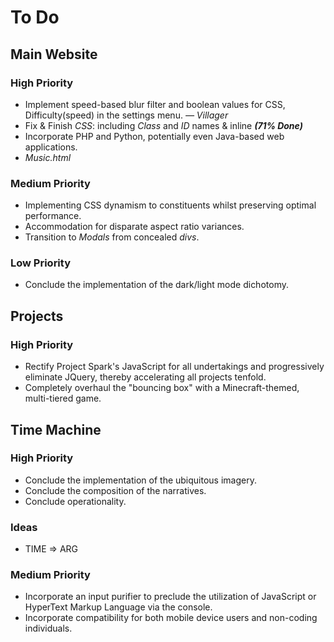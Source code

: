 # To Do

## Main Website

### High Priority

- Implement speed-based blur filter and boolean values for CSS, Difficulty(speed) in the settings menu. _— Villager_
- Fix & Finish _CSS_: including *Class* and *ID* names & inline **_(71% Done)_**
- Incorporate PHP and Python, potentially even Java-based web applications.
- _Music.html_

### Medium Priority

- Implementing CSS dynamism to constituents whilst preserving optimal performance.
- Accommodation for disparate aspect ratio variances.
- Transition to _Modals_ from concealed _divs_.

### Low Priority

- Conclude the implementation of the dark/light mode dichotomy.

## Projects

### High Priority

- Rectify Project Spark's JavaScript for all undertakings and progressively eliminate JQuery, thereby accelerating all projects
  tenfold.
- Completely overhaul the "bouncing box" with a Minecraft-themed, multi-tiered game.

## Time Machine

### High Priority

- Conclude the implementation of the ubiquitous imagery.
- Conclude the composition of the narratives.
- Conclude operationality.

### Ideas

- TIME => ARG

### Medium Priority

- Incorporate an input purifier to preclude the utilization of JavaScript or HyperText Markup Language via the console.
- Incorporate compatibility for both mobile device users and non-coding individuals.

